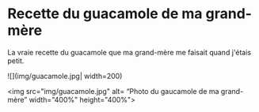 # Recette du guacamole de ma grand-mère

La vraie recette du guacamole que ma grand-mère me faisait quand j'étais petit.

![](img/guacamole.jpg| width=200)

<img src="img/guacamole.jpg" alt= “Photo du gaucamole de ma grand-mère” width="400%" height="400%">
